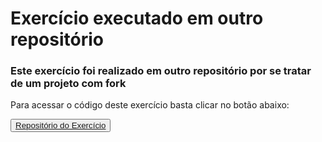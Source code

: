 <link rel="stylesheet" type="text/css" media="all" href="readme.css" />

# Exercício executado em outro repositório

### Este exercício foi realizado em outro repositório por se tratar de um projeto com **fork**

Para acessar o código deste exercício basta clicar no botão abaixo:

<button>
<a href="https://github.com/Fraitz/exercise-tech-gallery" target="_blank">Repositório do Exercício</a>
</button>